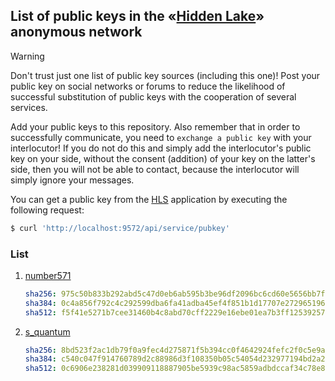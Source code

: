 ## List of public keys in the «[Hidden Lake](https://github.com/number571/hidden-lake)» anonymous network 

> [!WARNING]
> Don't trust just one list of public key sources (including this one)! Post your public key on social networks or forums to reduce the likelihood of successful substitution of public keys with the cooperation of several services.

Add your public keys to this repository. Also remember that in order to successfully communicate, you need to `exchange a public key` with your interlocutor! If you do not do this and simply add the interlocutor's public key on your side, without the consent (addition) of your key on the latter's side, then you will not be able to contact, because the interlocutor will simply ignore your messages.

You can get a public key from the [HLS](https://github.com/number571/hidden-lake/tree/develop/cmd/hls) application by executing the following request:
```bash
$ curl 'http://localhost:9572/api/service/pubkey'
```

### List

1.  [number571](list/number571.key)
    ```yaml
    sha256: 975c50b833b292abd5c47d0eb6ab595b3be96df2096bc6cd60e5656bb7fe1d46
    sha384: 0c4a856f792c4c292599dba6fa41adba45ef4f851b1d17707e2729651968ff64be375af9cff6f9547b878d5c73c16ad3
    sha512: f5f41e5271b7cee31460b4c8abd70cff2229e16ebe01ea7b3ff12539257beb238e2e87df0d47eba998d381b4246328a4388a31f7cef9705f5820dd2e836d07d1
    ```
2.  [s_quantum](list/s_quantum.key)
    ```yaml
    sha256: 8bd523f2ac1db79f0a9fec4d275871f5b394cc0f4642924fefc2f0c5e9a5213a
    sha384: c540c047f914760789d2c88986d3f108350b05c54054d232977194bd2a278bd69cb1a351fc988294fb784fa06bf0c901
    sha512: 0c6906e238281d039909118887905be5939c98ac5859adbdccaf34c78e851b98cb5a53f253a656cbeaa734e61062130a0885b5bf7578c493a20dd4f37a7a6f11
    ```
